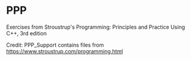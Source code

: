# PPP
Exercises from Stroustrup's Programming: Principles and Practice Using C++, 3rd edition

Credit:
PPP_Support contains files from https://www.stroustrup.com/programming.html
